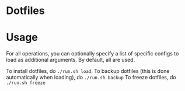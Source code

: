 # Dotfiles

# Usage
For all operations, you can optionally specify a list of specific configs to load as additional arguments. By default, all are used.

To install dotfiles, do `./run.sh load`.
To backup dotfiles (this is done automatically when loading), do `./run.sh backup`
To freeze dotfiles, do `./run.sh freeze`
